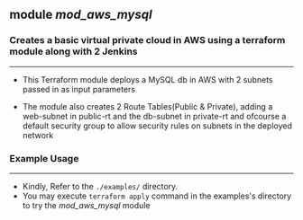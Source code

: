 ## module _mod_aws_mysql_

### Creates a basic virtual private cloud in AWS using a terraform module along with 2 Jenkins
----------------------------------------------------------------------------------------------

* This Terraform module deploys a MySQL db in AWS with 2 subnets passed in as input parameters

* The module also creates 2 Route Tables(Public & Private), adding a web-subnet in public-rt and the db-subnet in private-rt and ofcourse a default security group to allow security rules on subnets in the deployed network

### Example Usage
-----------------

* Kindly, Refer to the `./examples/` directory. 
* You may execute `terraform apply` command in the examples's directory to try the _mod_aws_mysql_ module